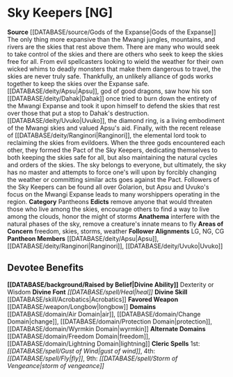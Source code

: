 ﻿---
ability:
- Dexterity
- Wisdom
ability_boost:
- Dexterity
- Wisdom
alignment: NG
deity:
- '[[DATABASE/deity/Sky Keepers|Sky Keepers]]'
- '[[DATABASE/deity/Apsu|Apsu]]'
- '[[DATABASE/deity/Ranginori|Ranginori]]'
- '[[DATABASE/deity/Uvuko|Uvuko]]'
deity_category: Pantheons
divine_font: Heal
domain:
- '[[DATABASE/domain/Air Domain|Air]]'
- '[[DATABASE/domain/Change Domain|Change]]'
- '[[DATABASE/domain/Freedom Domain|Freedom]]'
- '[[DATABASE/domain/Lightning Domain|Lightning]]'
- '[[DATABASE/domain/Protection Domain|Protection]]'
- '[[DATABASE/domain/Wyrmkin Domain|Wyrmkin]]'
favored_weapon: '[[DATABASE/weapon/Longbow|Longbow]]'
follower_alignment:
- LG
- NG
- CG
id: '232'
name: Sky Keepers
rarity: Common
rus_type_level: null
skill:
- '[[DATABASE/skill/Acrobatics|Acrobatics]]'
source: '[[DATABASE/source/Gods of the Expanse|Gods of the Expanse]]'
trait: null
type: Deity

---
# Sky Keepers [NG]

**Source** [[DATABASE/source/Gods of the Expanse|Gods of the Expanse]]
The only thing more expansive than the Mwangi jungles, mountains, and rivers are the skies that rest above them. There are many who would seek to take control of the skies and there are others who seek to keep the skies free for all. From evil spellcasters looking to wield the weather for their own wicked whims to deadly monsters that make them dangerous to travel, the skies are never truly safe. Thankfully, an unlikely alliance of gods works together to keep the skies over the Expanse safe.
 [[DATABASE/deity/Apsu|Apsu]], god of good dragons, saw how his son [[DATABASE/deity/Dahak|Dahak]] once tried to burn down the entirety of the Mwangi Expanse and took it upon himself to defend the skies that rest over those that put a stop to Dahak's destruction. [[DATABASE/deity/Uvuko|Uvuko]], the diamond ring, is a living embodiment of the Mwangi skies and valued Apsu's aid. Finally, with the recent release of [[DATABASE/deity/Ranginori|Ranginori]], the elemental lord took to reclaiming the skies from evildoers. When the three gods encountered each other, they formed the Pact of the Sky Keepers, dedicating themselves to both keeping the skies safe for all, but also maintaining the natural cycles and orders of the skies. The sky belongs to everyone, but ultimately, the sky has no master and attempts to force one's will upon by forcibly changing the weather or committing similar acts goes against the Pact. Followers of the Sky Keepers can be found all over Golarion, but Apsu and Uvuko's focus on the Mwangi Expanse leads to many worshippers operating in the region.
**Category** Pantheons
**Edicts** remove anyone that would threaten those who live among the skies, encourage others to find a way to live among the clouds, honor the might of storms
**Anathema** interfere with the natural phases of the sky, remove a creature's innate means to fly
**Areas of Concern** freedom, skies, storms, weather
**Follower Alignments** LG, NG, CG
**Pantheon Members** [[DATABASE/deity/Apsu|Apsu]], [[DATABASE/deity/Ranginori|Ranginori]], [[DATABASE/deity/Uvuko|Uvuko]]

## Devotee Benefits

**[[DATABASE/background/Raised by Belief|Divine Ability]]** Dexterity or Wisdom
**Divine Font** _[[DATABASE/spell/Heal|heal]]_
**Divine Skill** [[DATABASE/skill/Acrobatics|Acrobatics]]
**Favored Weapon** [[DATABASE/weapon/Longbow|longbow]]
**Domains** [[DATABASE/domain/Air Domain|air]], [[DATABASE/domain/Change Domain|change]], [[DATABASE/domain/Protection Domain|protection]], [[DATABASE/domain/Wyrmkin Domain|wyrmkin]]
**Alternate Domains** [[DATABASE/domain/Freedom Domain|freedom]], [[DATABASE/domain/Lightning Domain|lightning]]
**Cleric Spells** 1st: _[[DATABASE/spell/Gust of Wind|gust of wind]]_, 4th: _[[DATABASE/spell/Fly|fly]]_, 9th: _[[DATABASE/spell/Storm of Vengeance|storm of vengeance]]_